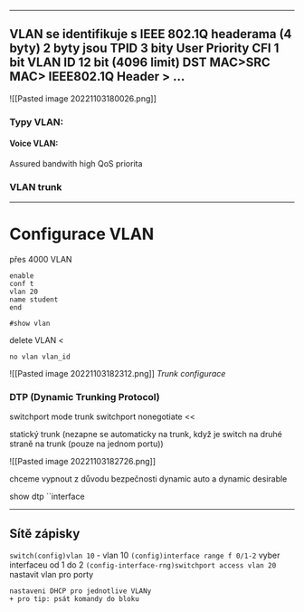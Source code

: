 
---

VLAN se identifikuje s IEEE 802.1Q headerama (4 byty)
2 byty jsou TPID
3 bity User Priority
CFI 1 bit
VLAN ID 12 bit (4096 limit)
DST MAC>SRC MAC> IEEE802.1Q Header > ...
---

![[Pasted image 20221103180026.png]]


### Typy VLAN:

#### Voice VLAN:
Assured bandwith
high QoS priorita


### VLAN trunk



---


# Configurace VLAN

přes 4000 VLAN

```
enable
conf t
vlan 20
name student
end
```

```
#show vlan
```

delete VLAN <
```
no vlan vlan_id
```

![[Pasted image 20221103182312.png]]
*Trunk configurace*

### DTP (Dynamic Trunking Protocol)

switchport mode trunk
switchport nonegotiate <<

statický trunk (nezapne se automaticky na trunk, když je switch na druhé straně na trunk (pouze na jednom portu))

![[Pasted image 20221103182726.png]]

chceme vypnout z důvodu bezpečnosti dynamic auto a dynamic desirable

show dtp ``interface



---


## Sítě zápisky

`switch(config)vlan 10` - vlan 10
`(config)interface range f 0/1-2` vyber interfaceu od 1 do 2
`(config-interface-rng)switchport access vlan 20` nastavit vlan pro porty
```
nastaveni DHCP pro jednotlive VLANy
+ pro tip: psát komandy do bloku 
```



















